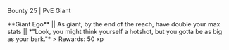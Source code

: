 Bounty 25 \| PvE Giant

\*\*Giant Ego\*\* \|\| As giant, by the end of the reach, have double
your max stats \|\| \*\"Look, you might think yourself a hotshot, but
you gotta be as big as your bark.\"\* \> Rewards: 50 xp
